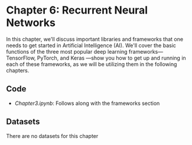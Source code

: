 # Chapter 6: Recurrent Neural Networks

In this chapter, we'll discuss important libraries and frameworks that one needs to get started in Artificial Intelligence (AI). We'll cover the basic functions of the three most popular deep learning frameworks—TensorFlow, PyTorch, and Keras —show you how to get up and running in each of these frameworks, as we will be utilizing them in the following chapters.

## Code

- *Chapter3.ipynb*: Follows along with the frameworks section

## Datasets

There are no datasets for this chapter


